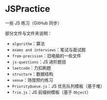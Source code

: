 # JSPractice
一些 JS 练习（GitHub 同步）

部分文件与文件夹说明：

- `algorithm`：算法
- `exams and interviews`：笔试与面试题
- `from-precision`：旧电脑的一些文件
- `js-questions`：JS 进阶题目
- `leetcode`：力扣刷题
- `structure`：数据结构
- `venue`：场馆预约练习
- `PriorityQueue.js`：JS 优先队列模板（基于堆）
- `Trie.js`：JS 前缀树模板（基于 `Object`）
